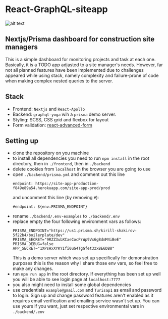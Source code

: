 # React-GraphQL-siteapp

![alt text](https://res.cloudinary.com/dyqwnbgpw/image/upload/v1562838467/toolbox/Screenshot_from_2019-07-11_05-46-32.png)


## Nextjs/Prisma dashboard for construction site managers
This is a simple dashboard for monitoring projects and task at each one. Basically, it is a TODO app 
adjasted to a site manager's needs. However, far not all planned features have been implemented due 
to challenges appeared while using stack, namely complexity and failure-prone of code when making complex 
nested queries to the server.

## Stack
- Frontend: `Nextjs` and `React-Apollo`
- Backend: `graphql-yoga` wih a `prisma` demo server.
- Styling: SCSS, CSS grid and flexbox for layout
- Form validation: [react-advanced-form](https://github.com/kettanaito/react-advanced-form)

## Setting up
- clone the repository on you machine
- to install all dependencies you need to run `npm install` in the root directory, then in
`./frontend`, then in `./backend`
- delete cookies from `localhost` in the browser you are going to use
- open `./backend/prisma.yml` and comment out this line
    ```
    endpoint: https://site-app-production-f849e89a54.herokuapp.com/site-app-prod/prod
    ```
   and uncomment this line (by removing `#`):
   ```
   #endpoint: ${env:PRISMA_ENDPOINT}
   ```
- rename `./backend/.env-examples` to `./backend/.env`
- replace empty the four following environment vars as follows:
    ```
    PRISMA_ENDPOINT="https://us1.prisma.sh/kirill-shakirov-5f22b4/boilerplate/dev"
    PRISMA_SECRET="9RZZ3ubXCaeCocPrWp9Vx6gBdmM4iBeE"
    PRISMA_DEBUG=false
    APP_SECRET="1XPsHxXYKYIfi0uG4TgGfet3zxBE6DB8"
    ```
    This is a demo server which was set up specifically for demonstration purposes this is the reason 
    why I share those env vars, so feel free to make any changes. 
- run `npm run app` in the root directory. If everything has been set up well you will be able to 
see login page at `localhost:7777`
- you also might need to install some global dependencies
- use credentials `example@gmail.com` and `Turisap1` as email and password to login. Sign up and change password 
features aren't enabled as it requires email verification and emailing service wasn't set up. You can 
use yours if you want, just set respective environmental vars in `./backend/.env`
